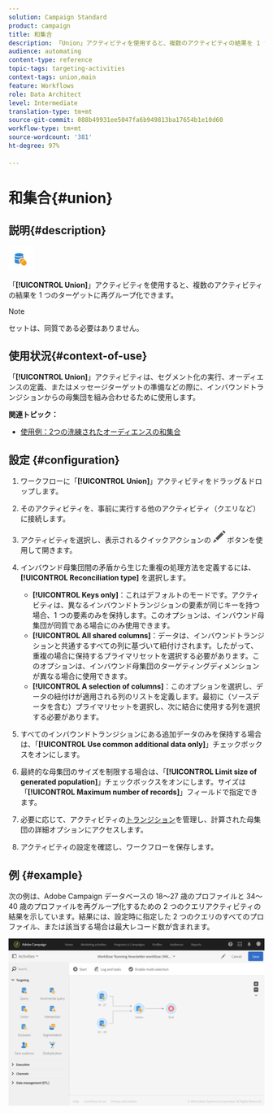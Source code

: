 ```yaml
---
solution: Campaign Standard
product: campaign
title: 和集合
description: 「Union」アクティビティを使用すると、複数のアクティビティの結果を 1 つのターゲットに再グループ化できます。
audience: automating
content-type: reference
topic-tags: targeting-activities
context-tags: union,main
feature: Workflows
role: Data Architect
level: Intermediate
translation-type: tm+mt
source-git-commit: 088b49931ee5047fa6b949813ba17654b1e10d60
workflow-type: tm+mt
source-wordcount: '381'
ht-degree: 97%

---
```



# 和集合{#union}

## 説明{#description}

![](assets/union.png)

「**[!UICONTROL Union]**」アクティビティを使用すると、複数のアクティビティの結果を 1 つのターゲットに再グループ化できます。

>[!NOTE]
>
>セットは、同質である必要はありません。

## 使用状況{#context-of-use}

「**[!UICONTROL Union]**」アクティビティは、セグメント化の実行、オーディエンスの定義、またはメッセージターゲットの準備などの際に、インバウンドトランジションからの母集団を組み合わせるために使用します。

**関連トピック：**

* [使用例：2つの洗練されたオーディエンスの和集合](../../automating/using/union-on-two-refined-audiences.md)

## 設定 {#configuration}

1. ワークフローに「**[!UICONTROL Union]**」アクティビティをドラッグ＆ドロップします。
1. そのアクティビティを、事前に実行する他のアクティビティ（クエリなど）に接続します。
1. アクティビティを選択し、表示されるクイックアクションの ![](assets/edit_darkgrey-24px.png) ボタンを使用して開きます。
1. インバウンド母集団間の矛盾から生じた重複の処理方法を定義するには、**[!UICONTROL Reconciliation type]** を選択します。

   * **[!UICONTROL Keys only]**：これはデフォルトのモードです。アクティビティは、異なるインバウンドトランジションの要素が同じキーを持つ場合、1 つの要素のみを保持します。このオプションは、インバウンド母集団が同質である場合にのみ使用できます。
   * **[!UICONTROL All shared columns]**：データは、インバウンドトランジションと共通するすべての列に基づいて紐付けされます。したがって、重複の場合に保持するプライマリセットを選択する必要があります。このオプションは、インバウンド母集団のターゲティングディメンションが異なる場合に使用できます。
   * **[!UICONTROL A selection of columns]**：このオプションを選択し、データの紐付けが適用される列のリストを定義します。最初に（ソースデータを含む）プライマリセットを選択し、次に結合に使用する列を選択する必要があります。

1. すべてのインバウンドトランジションにある追加データのみを保持する場合は、「**[!UICONTROL Use common additional data only]**」チェックボックスをオンにします。
1. 最終的な母集団のサイズを制限する場合は、「**[!UICONTROL Limit size of generated population]**」チェックボックスをオンにします。サイズは「**[!UICONTROL Maximum number of records]**」フィールドで指定できます。
1. 必要に応じて、アクティビティの[トランジション](../../automating/using/activity-properties.md)を管理し、計算された母集団の詳細オプションにアクセスします。
1. アクティビティの設定を確認し、ワークフローを保存します。

## 例 {#example}

次の例は、Adobe Campaign データベースの 18～27 歳のプロファイルと 34～40 歳のプロファイルを再グループ化するための 2 つのクエリアクティビティの結果を示しています。結果には、設定時に指定した 2 つのクエリのすべてのプロファイル、または該当する場合は最大レコード数が含まれます。

![](assets/wkf_union_example.png)